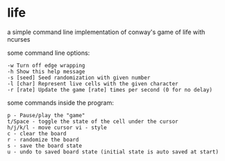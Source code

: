 life
====

a simple command line implementation of conway's game of life with ncurses

some command line options:

    -w Turn off edge wrapping
    -h Show this help message
    -s [seed] Seed randomization with given number
    -l [char] Represent live cells with the given character
    -r [rate] Update the game [rate] times per second (0 for no delay)

some commands inside the program:

    p - Pause/play the "game"
    t/Space - toggle the state of the cell under the cursor
    h/j/k/l - move cursor vi - style
    c - clear the board
    r - randomize the board
    s - save the board state
    u - undo to saved board state (initial state is auto saved at start)
